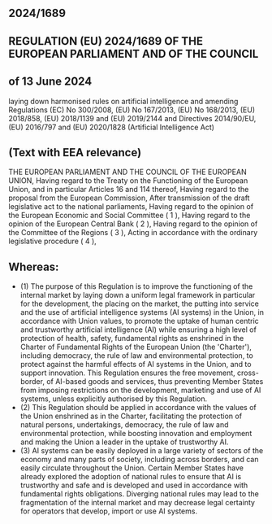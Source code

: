 ## 2024/1689
## REGULATION (EU) 2024/1689 OF THE EUROPEAN PARLIAMENT AND OF THE COUNCIL
## of  13  June  2024
laying down harmonised rules on artificial intelligence and amending Regulations (EC) No 300/2008, (EU) No 167/2013, (EU) No 168/2013, (EU) 2018/858, (EU) 2018/1139 and (EU) 2019/2144 and Directives 2014/90/EU, (EU) 2016/797 and (EU) 2020/1828 (Artificial Intelligence Act)
## (Text  with  EEA relevance)
THE EUROPEAN PARLIAMENT AND THE COUNCIL OF THE EUROPEAN UNION,
Having regard to the Treaty on the  Functioning  of  the  European  Union, and  in particular  Articles  16  and  114  thereof,
Having regard to the proposal  from the  European Commission,
After  transmission  of  the  draft  legislative  act  to  the  national  parliaments,
Having regard to the opinion of  the European  Economic and Social Committee ( 1 ),
Having regard to the opinion of  the European  Central  Bank ( 2 ),
Having regard to the opinion of  the Committee of  the Regions ( 3 ),
Acting  in  accordance  with  the  ordinary  legislative  procedure ( 4 ),
## Whereas:
- (1) The purpose of this Regulation is to improve the functioning of the internal market by laying down a uniform legal framework  in  particular  for  the  development,  the  placing  on  the  market,  the  putting  into  service  and  the  use  of artificial intelligence systems (AI systems) in the Union, in accordance with Union values, to promote the uptake of human centric and trustworthy artificial intelligence (AI) while ensuring a high level of protection of health, safety, fundamental  rights  as  enshrined  in  the  Charter  of  Fundamental  Rights  of  the  European  Union  (the  'Charter'), including  democracy,  the  rule  of  law  and  environmental  protection,  to  protect  against  the  harmful  effects  of  AI systems  in  the  Union,  and  to  support  innovation.  This  Regulation  ensures  the  free  movement,  cross-border,  of AI-based  goods  and  services,  thus  preventing  Member  States  from  imposing  restrictions  on  the  development, marketing and use of AI systems, unless  explicitly  authorised  by this  Regulation.
- (2) This Regulation should be applied in accordance with the values of the Union enshrined as in the Charter, facilitating the  protection  of  natural  persons,  undertakings,  democracy,  the  rule  of  law  and  environmental  protection,  while boosting innovation and employment and making the Union a leader  in the uptake of  trustworthy AI.
- (3) AI systems can be easily deployed in a large variety of sectors of the economy and many parts of society, including across  borders,  and  can  easily  circulate  throughout  the  Union.  Certain  Member  States  have  already  explored  the adoption of national rules to ensure that AI is trustworthy and safe and is developed and used in accordance with fundamental rights obligations. Diverging national rules may lead to the fragmentation of  the internal market and may decrease  legal  certainty  for  operators  that  develop,  import  or  use  AI  systems.  